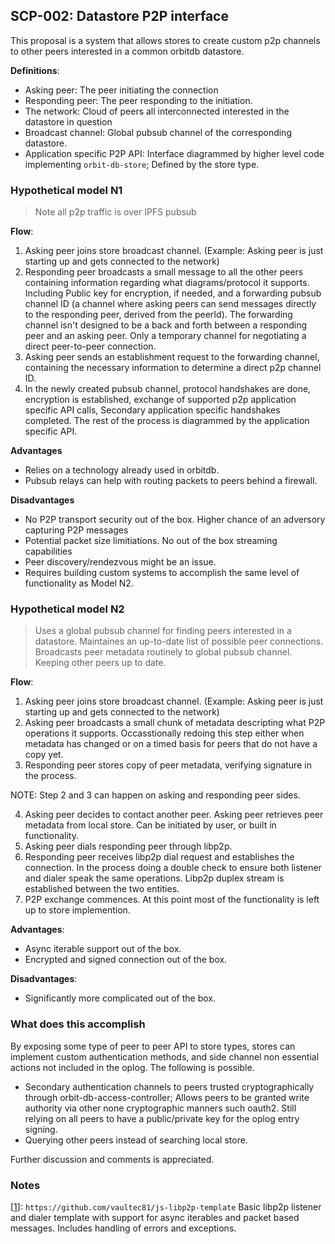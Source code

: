 ## SCP-002: Datastore P2P interface

This proposal is a system that allows stores to create custom p2p channels to other peers interested in a common orbitdb datastore.

**Definitions**:
* Asking peer: The peer initiating the connection
* Responding peer: The peer responding to the initiation.
* The network: Cloud of peers all interconnected interested in the datastore in question
* Broadcast channel: Global pubsub channel of the corresponding datastore.
* Application specific P2P API: Interface diagrammed by higher level code implementing `orbit-db-store`; Defined by the store type.

### Hypothetical model N1
> Note all p2p traffic is over IPFS pubsub

**Flow**:

1. Asking peer joins store broadcast channel. (Example: Asking peer is just starting up and gets connected to the network)
2. Responding peer broadcasts a small message to all the other peers containing information regarding what diagrams/protocol it supports. Including Public key for encryption, if needed, and a forwarding pubsub channel ID (a channel where asking peers can send messages directly to the responding peer, derived from the peerId). The forwarding channel isn't designed to be a back and forth between a responding peer and an asking peer.  Only a temporary channel for negotiating a direct peer-to-peer connection.
3. Asking peer sends an establishment request to the forwarding channel, containing the necessary information to determine a direct p2p channel ID.
4. In the newly created pubsub channel, protocol handshakes are done, encryption is established, exchange of supported p2p application specific API calls, Secondary application specific handshakes completed. The rest of the process is diagrammed by the application specific API.

**Advantages**
* Relies on a technology already used in orbitdb.
* Pubsub relays can help with routing packets to peers behind a firewall.

**Disadvantages**
* No P2P transport security out of the box. Higher chance of an adversory capturing P2P messages
* Potential packet size limitiations. No out of the box streaming capabilities
* Peer discovery/rendezvous might be an issue.
* Requires building custom systems to accomplish the same level of functionality as Model N2.

### Hypothetical model N2
> Uses a global pubsub channel for finding peers interested in a datastore. Maintaines an up-to-date list of possible peer connections. 
Broadcasts peer metadata routinely to global pubsub channel. Keeping other peers up to date.

**Flow**:

1. Asking peer joins store broadcast channel. (Example: Asking peer is just starting up and gets connected to the network)
2. Asking peer broadcasts a small chunk of metadata descripting what P2P operations it supports.
Occasstionally redoing this step either when metadata has changed or on a timed basis for peers that do not have a copy yet.
3. Responding peer stores copy of peer metadata, verifying signature in the process.

NOTE: Step 2 and 3 can happen on asking and responding peer sides.

4. Asking peer decides to contact another peer. Asking peer retrieves peer metadata from local store. Can be initiated by user, or built in functionality.
5. Asking peer dials responding peer through libp2p. 
6. Responding peer receives libp2p dial request and establishes the connection. 
In the process doing a double check to ensure both listener and dialer speak the same operations. Libp2p duplex stream is established between the two entities.
7. P2P exchange commences. At this point most of the functionality is left up to store implemention.

**Advantages**:
* Async iterable support out of the box.
* Encrypted and signed connection out of the box.

**Disadvantages**:
* Significantly more complicated out of the box.

### **What does this accomplish**
By exposing some type of peer to peer API to store types, stores can implement custom authentication methods, and side channel non essential actions not included in the oplog.
The following is possible. 
* Secondary authentication channels to peers trusted cryptographically through orbit-db-access-controller; 
Allows peers to be granted write authority via other none cryptographic manners such oauth2. 
Still relying on all peers to have a public/private key for the oplog entry signing.
* Querying other peers instead of searching local store.

Further discussion and comments is appreciated.

### Notes
[[1](https://github.com/vaultec81/js-libp2p-template)]: `https://github.com/vaultec81/js-libp2p-template` Basic libp2p listener and dialer template with support for async iterables and packet based messages. Includes handling of errors and exceptions.
